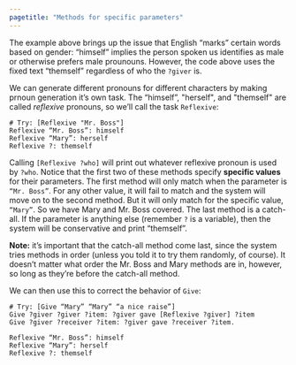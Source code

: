 ```yaml
---
pagetitle: "Methods for specific parameters"
---
```

The example above brings up the issue that English “marks” certain words based on gender: “himself” implies the person spoken us identifies as male or otherwise prefers male prounouns.  However, the code above uses the fixed text “themself” regardless of who the `?giver` is.

We can generate different pronouns for different characters by making prnoun generation it’s own task.  The “himself”, "herself", and "themself" are called *reflexive* pronouns, so we’ll call the task `Reflexive`:
```Step
# Try: [Reflexive "Mr. Boss"]
Reflexive “Mr. Boss”: himself
Reflexive “Mary”: herself
Reflexive ?: themself
```
Calling `[Reflexive ?who]` will print out whatever reflexive pronoun is used by `?who`.  Notice that the first two of these methods specify **specific values** for their parameters.  The first method will only match when the parameter is `“Mr. Boss”`.  For any other value, it will fail to match and the system will move on to the second method.  But it will only match for the specific value, `“Mary”`.  So we have Mary and Mr. Boss covered.  The last method is a catch-all.  If the parameter is anything else (remember `?` is a variable), then the system will be conservative and print “themself”.

**Note:** it’s important that the catch-all method come last, since the system tries methods in order (unless you told it to try them randomly, of course).  It doesn’t matter what order the Mr. Boss and Mary methods are in, however, so long as they’re before the catch-all method.

We can then use this to correct the behavior of `Give`:
```Step
# Try: [Give “Mary” “Mary” “a nice raise”]
Give ?giver ?giver ?item: ?giver gave [Reflexive ?giver] ?item
Give ?giver ?receiver ?item: ?giver gave ?receiver ?item.

Reflexive “Mr. Boss”: himself
Reflexive “Mary”: herself
Reflexive ?: themself
```



